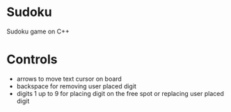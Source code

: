 # Sudoku
Sudoku game on C++

# Controls
- arrows to move text cursor on board
- backspace for removing user placed digit
- digits 1 up to 9 for placing digit on the free spot or replacing user placed digit
